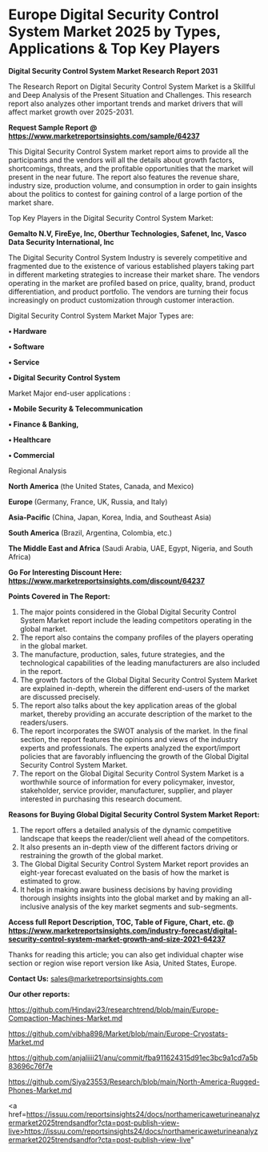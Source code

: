 # Europe Digital Security Control System Market 2025 by Types, Applications & Top Key Players

<strong>Digital Security Control System Market Research Report 2031</strong>

The Research Report on Digital Security Control System Market is a Skillful and Deep Analysis of the Present Situation and Challenges. This research report also analyzes other important trends and market drivers that will affect market growth over 2025-2031.

<strong>Request Sample Report @ <a href=https://www.marketreportsinsights.com/sample/64237>https://www.marketreportsinsights.com/sample/64237</a></strong>

This Digital Security Control System market report aims to provide all the participants and the vendors will all the details about growth factors, shortcomings, threats, and the profitable opportunities that the market will present in the near future. The report also features the revenue share, industry size, production volume, and consumption in order to gain insights about the politics to contest for gaining control of a large portion of the market share.

Top Key Players in the Digital Security Control System Market:

<strong>Gemalto N.V, FireEye, Inc, Oberthur Technologies, Safenet, Inc, Vasco Data Security International, Inc</strong>

The Digital Security Control System Industry is severely competitive and fragmented due to the existence of various established players taking part in different marketing strategies to increase their market share. The vendors operating in the market are profiled based on price, quality, brand, product differentiation, and product portfolio. The vendors are turning their focus increasingly on product customization through customer interaction.

Digital Security Control System Market Major Types are:

<strong>• Hardware

• Software

• Service

• Digital Security Control System</strong>

Market Major end-user applications :

<strong>• Mobile Security & Telecommunication

• Finance & Banking,

• Healthcare

• Commercial</strong>

Regional Analysis

</u><strong><b>North America</b></strong> (the United States, Canada, and Mexico)

<strong><b>Europe </b></strong>(Germany, France, UK, Russia, and Italy)

<strong><b>Asia-Pacific</b></strong> (China, Japan, Korea, India, and Southeast Asia)

<strong><b>South America</b></strong> (Brazil, Argentina, Colombia, etc.)

<strong><b>The Middle East and Africa</b></strong> (Saudi Arabia, UAE, Egypt, Nigeria, and South Africa)

<strong>Go For Interesting Discount Here: <a href=https://www.marketreportsinsights.com/discount/64237>https://www.marketreportsinsights.com/discount/64237</a></strong>

<strong>Points Covered in The Report:</strong>
<ol>
  <li>The major points considered in the Global Digital Security Control System Market report include the leading competitors operating in the global market.</li>
  <li>The report also contains the company profiles of the players operating in the global market.</li>
  <li>The manufacture, production, sales, future strategies, and the technological capabilities of the leading manufacturers are also included in the report.</li>
  <li>The growth factors of the Global Digital Security Control System Market are explained in-depth, wherein the different end-users of the market are discussed precisely.</li>
  <li>The report also talks about the key application areas of the global market, thereby providing an accurate description of the market to the readers/users.</li>
  <li>The report incorporates the SWOT analysis of the market. In the final section, the report features the opinions and views of the industry experts and professionals. The experts analyzed the export/import policies that are favorably influencing the growth of the Global Digital Security Control System Market.</li>
  <li>The report on the Global Digital Security Control System Market is a worthwhile source of information for every policymaker, investor, stakeholder, service provider, manufacturer, supplier, and player interested in purchasing this research document.</li>
</ol>
<strong>Reasons for Buying Global Digital Security Control System Market Report:</strong>

<ol>
  <li>The report offers a detailed analysis of the dynamic competitive landscape that keeps the reader/client well ahead of the competitors.</li>
  <li>It also presents an in-depth view of the different factors driving or restraining the growth of the global market.</li>
  <li>The Global Digital Security Control System Market report provides an eight-year forecast evaluated on the basis of how the market is estimated to grow.</li>
  <li>It helps in making aware business decisions by having providing thorough insights insights into the global market and by making an all-inclusive analysis of the key market segments and sub-segments.</li>
</ol>
<strong>Access full Report Description, TOC, Table of Figure, Chart, etc. @ <a href=https://www.marketreportsinsights.com/industry-forecast/digital-security-control-system-market-growth-and-size-2021-64237>https://www.marketreportsinsights.com/industry-forecast/digital-security-control-system-market-growth-and-size-2021-64237</a></strong>


Thanks for reading this article; you can also get individual chapter wise section or region wise report version like Asia, United States, Europe.

<strong>Contact Us:</strong>
sales@marketreportsinsights.com

<strong>Our other reports:</strong>

<a href=https://github.com/Hindavi23/researchtrend/blob/main/Europe-Compaction-Machines-Market.md>https://github.com/Hindavi23/researchtrend/blob/main/Europe-Compaction-Machines-Market.md</a>

<a href=https://github.com/vibha898/Market/blob/main/Europe-Cryostats-Market.md>https://github.com/vibha898/Market/blob/main/Europe-Cryostats-Market.md</a>

<a href=https://github.com/anjaliiii21/anu/commit/fba911624315d91ec3bc9a1cd7a5b83696c76f7e>https://github.com/anjaliiii21/anu/commit/fba911624315d91ec3bc9a1cd7a5b83696c76f7e</a>

<a href=https://github.com/Siya23553/Research/blob/main/North-America-Rugged-Phones-Market.md>https://github.com/Siya23553/Research/blob/main/North-America-Rugged-Phones-Market.md</a>

<a href=https://issuu.com/reportsinsights24/docs/northamericaweturineanalyzermarket2025trendsandfor?cta=post-publish-view-live>https://issuu.com/reportsinsights24/docs/northamericaweturineanalyzermarket2025trendsandfor?cta=post-publish-view-live</a>"
